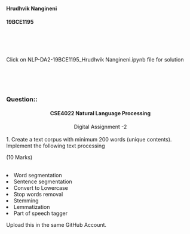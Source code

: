 #### Hrudhvik Nangineni
#### 19BCE1195
<br><br><br>

Click on NLP-DA2-19BCE1195_Hrudhvik Nangineni.ipynb file for solution

<br><br><br>
### Question::
<h4><center>CSE4022 Natural Language Processing</center></h4>
<center>Digital Assignment -2</center><br>
1.	Create a text corpus with minimum 200 words (unique contents). Implement the following text processing   <br>                                                                   <p>(10 Marks)</p> <br>
<li>Word segmentation</li>
<li>Sentence segmentation</li>
<li>Convert to Lowercase</li>
<li>Stop words removal</li>
<li>Stemming</li>
<li>Lemmatization</li>
<li>Part of speech tagger</li>


 Upload this in the same GitHub Account.
